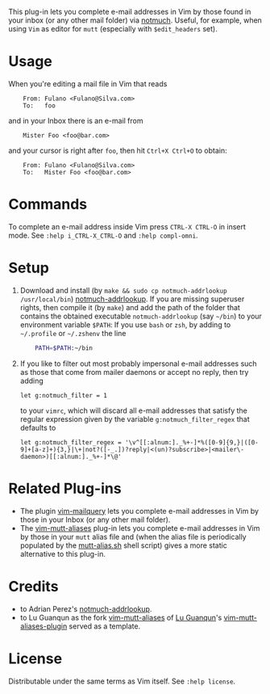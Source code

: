 This plug-in lets you complete e-mail addresses in Vim by those found in your inbox (or any other mail folder) via [notmuch](https://notmuchmail.org).
Useful, for example, when using `Vim` as editor for `mutt` (especially with `$edit_headers` set).

# Usage

When you're editing a mail file in Vim that reads
```mail
    From: Fulano <Fulano@Silva.com>
    To:   foo
```
and in your Inbox there is an e-mail from
```mail
    Mister Foo <foo@bar.com>
```
and your cursor is right after `foo`, then hit `Ctrl+X Ctrl+O` to obtain:
```mail
    From: Fulano <Fulano@Silva.com>
    To:   Mister Foo <foo@bar.com>
```

# Commands

To complete an e-mail address inside Vim press `CTRL-X CTRL-O` in insert
mode. See `:help i_CTRL-X_CTRL-O` and `:help compl-omni`.

# Setup

1. Download and install (by `make && sudo cp notmuch-addrlookup /usr/local/bin`) [notmuch-addrlookup](https://github.com/aperezdc/notmuch-addrlookup-c).
    If you are missing superuser rights, then compile it (by `make`) and add the path of the folder that contains the obtained executable `notmuch-addrlookup` (say `~/bin`) to your environment variable `$PATH`:
    If you use `bash` or `zsh`, by adding to `~/.profile` or `~/.zshenv` the line

    ```sh
        PATH=$PATH:~/bin
    ```
    
2. If you like to filter out most probably impersonal e-mail addresses such as those that come from mailer daemons or accept no reply, then try adding

    ```vim
    let g:notmuch_filter = 1
    ```

    to your `vimrc`, which will discard all e-mail addresses that satisfy the regular expression given by the variable `g:notmuch_filter_regex` that defaults to

    ```vim
    let g:notmuch_filter_regex = '\v^[[:alnum:]._%+-]*%([0-9]{9,}|([0-9]+[a-z]+){3,}|\+|not?([-_.])?reply|<(un)?subscribe>|<mailer\-daemon>)[[:alnum:]._%+-]*\@'
    ```

# Related Plug-ins

- The plugin [vim-mailquery](https://github.com/Konfekt/vim-mailquery) lets you complete e-mail addresses in Vim by those in your Inbox (or any other mail folder).
- The [vim-mutt-aliases](https://github.com/Konfekt/vim-mutt-aliases) plug-in lets you complete e-mail addresses in Vim by those in your `mutt` alias file and (when the alias file is periodically populated by the [mutt-alias.sh](https://github.com/Konfekt/mutt-alias.sh) shell script) gives a more static alternative to this plug-in.

# Credits

- to Adrian Perez's [notmuch-addrlookup](https://github.com/aperezdc/notmuch-addrlookup-c).
- to Lu Guanqun as the fork [vim-mutt-aliases](https://github.com/Konfekt/vim-mutt-aliases) of [Lu Guanqun](mailto:guanqun.lu@gmail.com)'s [vim-mutt-aliases-plugin](https://github.com/guanqun/vim-mutt-aliases-plugin/tree/063a7bdd0d852a118253278721f74a053776135d) served as a template.

# License

Distributable under the same terms as Vim itself.  See `:help license`.

